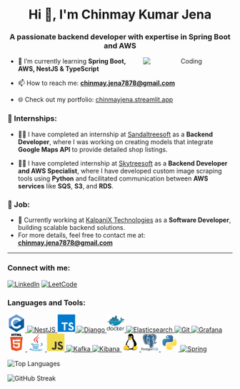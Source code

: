 <h1 align="center">Hi 👋, I'm Chinmay Kumar Jena</h1>  
<h3 align="center">A passionate backend developer with expertise in Spring Boot and AWS</h3>  

<p align="center">  
<img src="https://i.giphy.com/qgQUggAC3Pfv687qPC.webp" alt="Coding" width="200" align="right" />  
</p>  

- 🌱 I’m currently learning **Spring Boot, AWS, NestJS & TypeScript**  

- 📫 How to reach me: **chinmay.jena7878@gmail.com**  

- 🌐 Check out my portfolio: [chinmayjena.streamlit.app](https://chinmayjena.streamlit.app)

<h3 align="left">💼 Internships:</h3>  

- 👨‍💻 I have completed an internship at [Sandaltreesoft](https://sandaltreesoft.com/about) as a **Backend Developer**, where I was working on creating models that integrate **Google Maps API** to provide detailed shop listings.  

- 👨‍💻 I have completed internship at [Skytreesoft](https://skytreesoft.com/ourteam) as a **Backend Developer and AWS Specialist**, where I have developed custom image scraping tools using **Python** and facilitated communication between **AWS services** like **SQS**, **S3**, and **RDS**.  
<h3 align="left">💼 Job:</h3>  

- 🚀 Currently working at [KalpaniX Technologies](https://kalpanix.com/) as a **Software Developer**, building scalable backend solutions.
- For more details, feel free to contact me at: **chinmay.jena7878@gmail.com**

---

<h3 align="left">Connect with me:</h3>  
<p align="left">  
<a href="https://linkedin.com/in/chinmay-jena-0234642a0" target="blank"><img align="center" src="https://raw.githubusercontent.com/rahuldkjain/github-profile-readme-generator/master/src/images/icons/Social/linked-in-alt.svg" alt="LinkedIn" height="30" width="40" /></a>  
<a href="https://leetcode.com/u/9CHINmay/" target="blank"><img align="center" src="https://raw.githubusercontent.com/rahuldkjain/github-profile-readme-generator/master/src/images/icons/Social/leet-code.svg" alt="LeetCode" height="30" width="40" /></a>  
</p>  

<h3 align="left">Languages and Tools:</h3>  
<p align="left">  
<a href="https://www.cprogramming.com/" target="_blank" rel="noreferrer"> <img src="https://raw.githubusercontent.com/devicons/devicon/master/icons/c/c-original.svg" alt="C" width="40" height="40"/> </a>  
<a href="https://nestjs.com/" target="_blank" rel="noreferrer"> <img src="https://nestjs.com/logo-small-gradient.d792062c.svg" alt="NestJS" width="40" height="40"/> </a>  
<a href="https://www.typescriptlang.org/" target="_blank" rel="noreferrer"> <img src="https://raw.githubusercontent.com/devicons/devicon/master/icons/typescript/typescript-original.svg" alt="TypeScript" width="40" height="40"/> </a>  
<a href="https://www.djangoproject.com/" target="_blank" rel="noreferrer"> <img src="https://cdn.worldvectorlogo.com/logos/django.svg" alt="Django" width="40" height="40"/> </a>  
<a href="https://www.docker.com/" target="_blank" rel="noreferrer"> <img src="https://raw.githubusercontent.com/devicons/devicon/master/icons/docker/docker-original-wordmark.svg" alt="Docker" width="40" height="40"/> </a>  
<a href="https://www.elastic.co" target="_blank" rel="noreferrer"> <img src="https://www.vectorlogo.zone/logos/elastic/elastic-icon.svg" alt="Elasticsearch" width="40" height="40"/> </a>  
<a href="https://git-scm.com/" target="_blank" rel="noreferrer"> <img src="https://www.vectorlogo.zone/logos/git-scm/git-scm-icon.svg" alt="Git" width="40" height="40"/> </a>  
<a href="https://grafana.com" target="_blank" rel="noreferrer"> <img src="https://www.vectorlogo.zone/logos/grafana/grafana-icon.svg" alt="Grafana" width="40" height="40"/> </a>  
<a href="https://www.w3.org/html/" target="_blank" rel="noreferrer"> <img src="https://raw.githubusercontent.com/devicons/devicon/master/icons/html5/html5-original-wordmark.svg" alt="HTML5" width="40" height="40"/> </a>  
<a href="https://www.java.com" target="_blank" rel="noreferrer"> <img src="https://raw.githubusercontent.com/devicons/devicon/master/icons/java/java-original.svg" alt="Java" width="40" height="40"/> </a>  
<a href="https://developer.mozilla.org/en-US/docs/Web/JavaScript" target="_blank" rel="noreferrer"> <img src="https://raw.githubusercontent.com/devicons/devicon/master/icons/javascript/javascript-original.svg" alt="JavaScript" width="40" height="40"/> </a>  
<a href="https://kafka.apache.org/" target="_blank" rel="noreferrer"> <img src="https://www.vectorlogo.zone/logos/apache_kafka/apache_kafka-icon.svg" alt="Kafka" width="40" height="40"/> </a>  
<a href="https://www.elastic.co/kibana" target="_blank" rel="noreferrer"> <img src="https://www.vectorlogo.zone/logos/elasticco_kibana/elasticco_kibana-icon.svg" alt="Kibana" width="40" height="40"/> </a>  
<a href="https://www.linux.org/" target="_blank" rel="noreferrer"> <img src="https://raw.githubusercontent.com/devicons/devicon/master/icons/linux/linux-original.svg" alt="Linux" width="40" height="40"/> </a>  
<a href="https://www.postgresql.org" target="_blank" rel="noreferrer"> <img src="https://raw.githubusercontent.com/devicons/devicon/master/icons/postgresql/postgresql-original-wordmark.svg" alt="PostgreSQL" width="40" height="40"/> </a>  
<a href="https://www.python.org" target="_blank" rel="noreferrer"> <img src="https://raw.githubusercontent.com/devicons/devicon/master/icons/python/python-original.svg" alt="Python" width="40" height="40"/> </a>  
<a href="https://spring.io/" target="_blank" rel="noreferrer"> <img src="https://www.vectorlogo.zone/logos/springio/springio-icon.svg" alt="Spring" width="40" height="40"/> </a>  
</p>  

<p><img align="center" src="https://github-readme-stats.vercel.app/api/top-langs?username=chinmaykujena&show_icons=true&locale=en&layout=compact" alt="Top Languages" /></p>  

<p><img align="center" src="https://github-readme-streak-stats.herokuapp.com/?user=chinmaykujena&" alt="GitHub Streak" /></p>  

